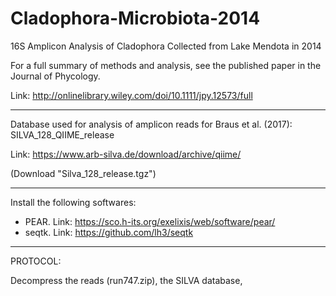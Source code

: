 # Cladophora-Microbiota-2014
16S Amplicon Analysis of Cladophora Collected from Lake Mendota in 2014

For a full summary of methods and analysis, see the published paper in the Journal of Phycology. 

Link: http://onlinelibrary.wiley.com/doi/10.1111/jpy.12573/full

---

Database used for analysis of amplicon reads for Braus et al. (2017): SILVA_128_QIIME_release

Link: https://www.arb-silva.de/download/archive/qiime/

(Download "Silva_128_release.tgz")

---

Install the following softwares: 
* PEAR. Link: https://sco.h-its.org/exelixis/web/software/pear/
* seqtk. Link: https://github.com/lh3/seqtk

---

PROTOCOL:

Decompress the reads (run747.zip), the SILVA database, 